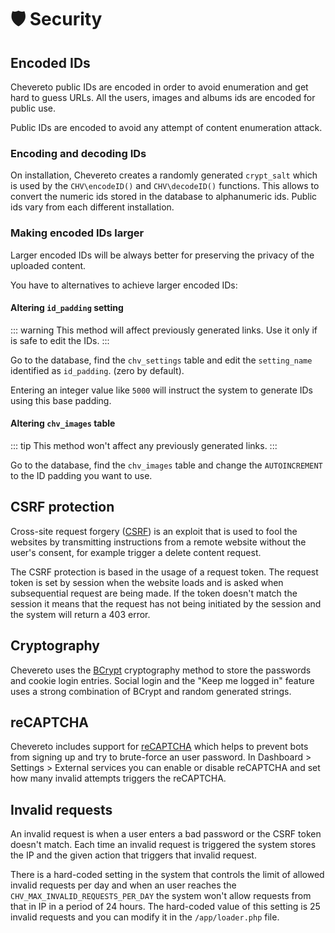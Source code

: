 # 🛡 Security

## Encoded IDs

Chevereto public IDs are encoded in order to avoid enumeration and get hard to guess URLs. All the users, images and albums ids are encoded for public use.

Public IDs are encoded to avoid any attempt of content enumeration attack.

### Encoding and decoding IDs

On installation, Chevereto creates a randomly generated `crypt_salt` which is used by the `CHV\encodeID()` and `CHV\decodeID()` functions. This allows to convert the numeric ids stored in the database to alphanumeric ids. Public ids vary from each different installation.

### Making encoded IDs larger

Larger encoded IDs will be always better for preserving the privacy of the uploaded content.

You have to alternatives to achieve larger encoded IDs:

#### Altering `id_padding` setting

::: warning
This method will affect previously generated links. Use it only if is safe to edit the IDs.
:::

Go to the database, find the `chv_settings` table and edit the `setting_name` identified as `id_padding`. (zero by default).

Entering an integer value like `5000` will instruct the system to generate IDs using this base padding.

#### Altering `chv_images` table

::: tip
This method won't affect any previously generated links.
:::

Go to the database, find the `chv_images` table and change the `AUTOINCREMENT` to the ID padding you want to use.

## CSRF protection

Cross-site request forgery ([CSRF](https://en.wikipedia.org/wiki/Cross-site_request_forgery)) is an exploit that is used to fool the websites by transmitting instructions from a remote website without the user's consent, for example trigger a delete content request.

The CSRF protection is based in the usage of a request token. The request token is set by session when the website loads and is asked when subsequential request are being made. If the token doesn't match the session it means that the request has not being initiated by the session and the system will return a 403 error.

## Cryptography

Chevereto uses the [BCrypt](https://en.wikipedia.org/wiki/Bcrypt) cryptography method to store the passwords and cookie login entries. Social login and the "Keep me logged in" feature uses a strong combination of BCrypt and random generated strings.

## reCAPTCHA

Chevereto includes support for [reCAPTCHA](https://www.google.com/recaptcha/intro/) which helps to prevent bots from signing up and try to brute-force an user password. In Dashboard > Settings > External services you can enable or disable reCAPTCHA and set how many invalid attempts triggers the reCAPTCHA.

## Invalid requests

An invalid request is when a user enters a bad password or the CSRF token doesn't match. Each time an invalid request is triggered the system stores the IP and the given action that triggers that invalid request.

There is a hard-coded setting in the system that controls the limit of allowed invalid requests per day and when an user reaches the `CHV_MAX_INVALID_REQUESTS_PER_DAY` the system won't allow requests from that in IP in a period of 24 hours. The hard-coded value of this setting is 25 invalid requests and you can modify it in the `/app/loader.php` file.
